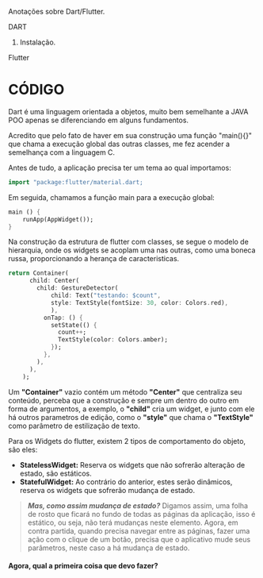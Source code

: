 Anotações sobre Dart/Flutter.

DART

1.	Instalação.





Flutter







# CÓDIGO


 Dart é uma linguagem orientada a objetos, muito bem semelhante a JAVA POO apenas se diferenciando em alguns fundamentos.

Acredito que pelo fato de haver em sua construção uma função "main(){}" que chama a execução global das outras classes, me 
fez acender a semelhança com a linguagem C.

Antes de tudo, a aplicação precisa ter um tema ao qual importamos:

~~~dart
import "package:flutter/material.dart;
~~~

Em seguida, chamamos a função main para a execução global:

~~~dart
main () {
    runApp(AppWidget());
}
~~~

Na construção da estrutura de flutter com classes, se segue o modelo de hierarquia, onde os widgets se acoplam uma nas outras, como uma boneca russa, proporcionando a herança de caracteristicas. 


~~~dart
return Container(
      child: Center(
        child: GestureDetector(
            child: Text("testando: $count", 
            style: TextStyle(fontSize: 30, color: Colors.red),
            ),
          onTap: () {
            setState(() {
              count++;
              TextStyle(color: Colors.amber);
            });
          },
        ),
      ),
    );
~~~

Um **"Container"** vazio contém um método **"Center"** que centraliza seu conteúdo, perceba que a construção e sempre um dentro do outro em forma de argumentos, a exemplo, o **"child"** cria um widget, e junto com ele há outros parametros de edição, como o **"style"** que chama o **"TextStyle"** como parâmetro de estilização de texto.

 Para os Widgets do flutter, existem 2 tipos de comportamento do objeto, são eles:

* **StatelessWidget:** Reserva os widgets que não sofrerão alteração de estado, são estáticos.
* **StatefulWidget:** Ao contrário do anterior, estes serão dinâmicos, reserva os widgets que sofrerão mudança de estado.

> ***Mas, como assim mudança de estado?***
> Digamos assim, uma folha de rosto que ficará no fundo de todas as páginas da aplicação, isso é estático, ou seja, não terá mudanças neste elemento. Agora, em contra partida, quando precisa navegar entre as páginas, fazer uma ação com o clique de um botão, precisa que o aplicativo mude seus parâmetros, neste caso a há mudança de estado.

#### Agora, qual a primeira coisa que devo fazer?



